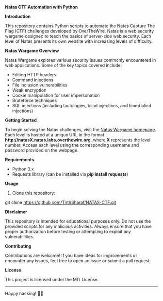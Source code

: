 ﻿**Natas CTF Automation with Python**

**Introduction**

This repository contains Python scripts to automate the Natas Capture The Flag (CTF) challenges developed by OverTheWire. Natas is a web security wargame designed to teach the basics of server-side web security. Each level of Natas presents its own website with increasing levels of difficulty.

**Natas Wargame Overview**

Natas Wargame explores various security issues commonly encountered in web applications. Some of the key topics covered include:

- Editing HTTP headers
- Command injections
- File inclusion vulnerabilities
- Weak encryption
- Cookie manipulation for user impersonation
- Bruteforce techniques
- SQL injections (including tautologies, blind injections, and timed blind injections)

**Getting Started**

To begin solving the Natas challenges, visit the [Natas Wargame homepage](https://overthewire.org/wargames/natas/). Each level is hosted at a unique URL in the format **http://natasX.natas.labs.overthewire.org**, where **X** represents the level number. Access each level using the corresponding username and password provided on the webpage.

**Requirements**

- Python 3.x
- Requests library (can be installed via **pip install requests**)

**Usage**

1. Clone this repository:

git clone https://github.com/TirthSharaf/NATAS-CTF.git

**Disclaimer**

This repository is intended for educational purposes only. Do not use the provided scripts for any malicious activities. Always ensure that you have proper authorization before testing or attempting to exploit any vulnerabilities.

**Contributing**

Contributions are welcome! If you have ideas for improvements or encounter any issues, feel free to open an issue or submit a pull request.

**License**

This project is licensed under the MIT License.

-----
Happy hacking! 🚀🔐

